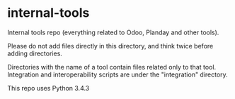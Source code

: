 # internal-tools

Internal tools repo (everything related to Odoo, Planday and other tools).

Please do not add files directly in this directory, and think twice before adding directories.

Directories with the name of a tool contain files related only to that tool.
Integration and interoperability scripts are under the "integration" directory.

This repo uses Python 3.4.3

